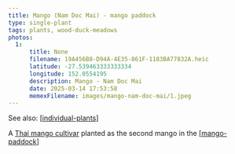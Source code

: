 ```yaml
---
title: Mango (Nam Doc Mai) - mango paddock
type: single-plant
tags: plants, wood-duck-meadows
photos:
  1:
      title: None
      filename: 19A456B8-D94A-4E35-861F-1183BA77832A.heic
      latitude: -27.539463333333334
      longitude: 152.0554195
      description: Mango - Nam Doc Mai
      date: 2025-03-14 17:53:58
      memexFilename: images/mango-nam-doc-mai/1.jpeg
---
```


See also: [[individual-plants]]

A [Thai mango cultivar](https://en.wikipedia.org/wiki/Nam_Dok_Mai) planted as the second mango in the [[mango-paddock]]

[//begin]: # "Autogenerated link references for markdown compatibility"
[individual-plants]: individual-plants "Individual plants"
[mango-paddock]: ../mango-paddock "Mango paddock"
[//end]: # "Autogenerated link references"